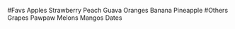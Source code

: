#Favs
Apples
Strawberry
Peach
Guava
Oranges
Banana
Pineapple
#Others
Grapes
Pawpaw
Melons
Mangos
Dates

